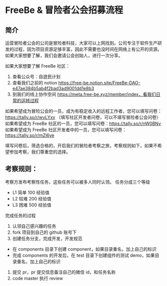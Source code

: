 # FreeBe & 冒险者公会招募流程

## 简介
运营冒险者公会的公司是冒险者科技，大家可以上网找到。公司专注于软件生产研发的过程，因为项目资源足够丰富，因此不需要也没时间在网络上有公开的资源。如果大家想要了解，我们会邀请公会创始人，进行一次分享。

如果大家想要了解 FreeBe 社区：
1. 查看公众号：自遊民计划
2. 查看我们之前的 notion https://free-be.notion.site/FreeBe-DAO-e47ae384b5ab4f2bad3ad9001dd1e8b3
3. 到我们的线上协作空间 https://meta.free-be.xyz/member/index，看我们日常的运转过程

如果希望成为冒险公会的一员，成为有稳定收入的远程工作者，您可以填写问卷：https://tally.so/r/wvLYxv （填写社区开发者问卷，可以不填写冒险者公会问卷）
如果希望成为 FreeBe 社区的一员，您可以填写问卷：https://tally.so/r/nW0BNv
如果希望成为 FreeBe 社区开发者中的一员，您可以填写问卷：https://tally.so/r/mZl6ye

填写问卷后，筛选合格的，开启我们的冒险者考察之旅，考察规则如下，如果不希望参加考察，我们尊重您的选择。

## 考察规则：
考察方发布考察性任务，这些任务可以被多人同时认领。
任务分成三个等级
- L1 简单 100 经验值
- L2 较难 200 经验值
- L3 困难 500 经验值

完成任务的过程
1. 认领自己感兴趣的任务
2. fork 项目到自己的 github 账号下
3. 创建任务分支，完成开发，开发规范
- 在 components 目录下创建 component，如果目录重名，加上自己的标识
- 完成 components 的开发后，在 test 目录下创建组件的测试 demo，如果目录重名，加上自己的标识
1. 提交 pr，pr 提交信息备注自己的微信 id，和任务名称
2. code master 执行 review

  